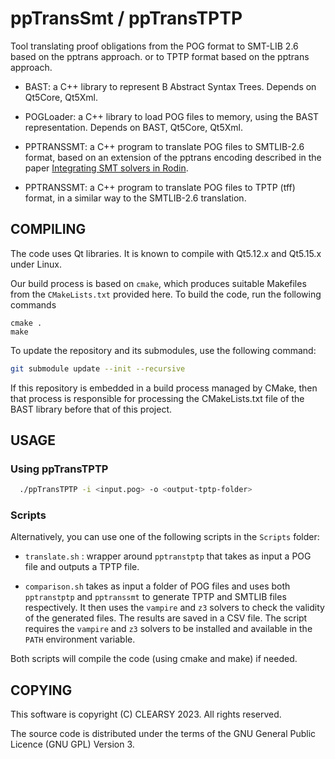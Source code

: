 # ppTransSmt / ppTransTPTP

Tool translating proof obligations from the POG format
to SMT-LIB 2.6 based on the pptrans approach.
or to TPTP format based on the pptrans approach.

* BAST: a C++ library to represent B Abstract Syntax Trees. Depends on Qt5Core, Qt5Xml.

* POGLoader: a C++ library to load POG files to memory, using the BAST
  representation. Depends on BAST, Qt5Core, Qt5Xml.

* PPTRANSSMT: a C++ program to translate POG files to SMTLIB-2.6
  format, based on an extension of the pptrans encoding described in the paper [Integrating SMT solvers in Rodin](http://dx.doi.org/10.3233/SAT190123).

* PPTRANSSMT: a C++ program to translate POG files to TPTP (tff)
  format, in a similar way to the SMTLIB-2.6 translation.

## COMPILING

The code uses Qt libraries. It is known to compile with Qt5.12.x and Qt5.15.x under
Linux.

Our build process is based on `cmake`, which produces suitable Makefiles from the `CMakeLists.txt` provided here. To build the code, run the following commands
```
cmake .
make
```

To update the repository and its submodules, use the following command:

```bash
git submodule update --init --recursive
```

If this repository is embedded in a build process managed by CMake, then
that process is responsible for processing the CMakeLists.txt file of the
BAST library before that of this project.

## USAGE

### Using ppTransTPTP

```bash
  ./ppTransTPTP -i <input.pog> -o <output-tptp-folder>
```

### Scripts

Alternatively, you can use one of the following scripts in the `Scripts` folder:

* `translate.sh` : wrapper around `pptranstptp` that takes as input a POG file and outputs a TPTP file.  

* `comparison.sh` takes as input a folder of POG files and uses both `pptranstptp` and `pptranssmt` to generate TPTP and SMTLIB files respectively. It then uses the `vampire` and `z3` solvers to check the validity of the generated files. The results are saved in a CSV file. The script requires the `vampire` and `z3` solvers to be installed and available in the `PATH` environment variable.

Both scripts will compile the code (using cmake and make) if needed.

## COPYING

This software is copyright (C) CLEARSY 2023. All rights reserved.

The source code is distributed under the terms of the GNU General Public Licence (GNU GPL) Version 3.
